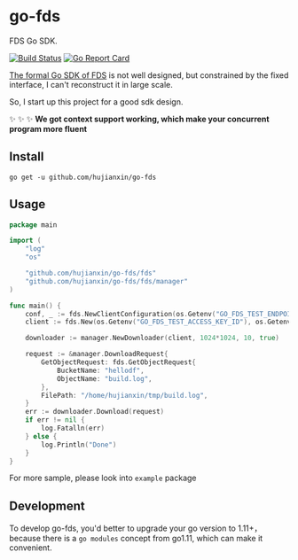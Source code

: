# go-fds
FDS Go SDK.

[![Build Status](https://travis-ci.org/hujianxin/go-fds.svg?branch=master)](https://travis-ci.org/hujianxin/go-fds)
[![Go Report Card](https://goreportcard.com/badge/github.com/hujianxin/go-fds)](https://goreportcard.com/report/github.com/hujianxin/go-fds)

[The formal Go SDK of FDS](https://github.com/XiaoMi/go-fdslang) is not well designed, but constrained by the fixed interface, I can't reconstruct it in large scale.

So, I start up this project for a good sdk design. 

:sparkles: :sparkles: :sparkles: **We got context support working, which make your concurrent program more fluent**

## Install
`go get -u github.com/hujianxin/go-fds`

## Usage
```go
package main

import (
	"log"
	"os"

	"github.com/hujianxin/go-fds/fds"
	"github.com/hujianxin/go-fds/fds/manager"
)

func main() {
	conf, _ := fds.NewClientConfiguration(os.Getenv("GO_FDS_TEST_ENDPOINT"))
	client := fds.New(os.Getenv("GO_FDS_TEST_ACCESS_KEY_ID"), os.Getenv("GO_FDS_TEST_ACCESS_KEY_SECRET"), conf)

	downloader := manager.NewDownloader(client, 1024*1024, 10, true)

	request := &manager.DownloadRequest{
		GetObjectRequest: fds.GetObjectRequest{
			BucketName: "hellodf",
			ObjectName: "build.log",
		},
		FilePath: "/home/hujianxin/tmp/build.log",
	}
	err := downloader.Download(request)
	if err != nil {
		log.Fatalln(err)
	} else {
		log.Println("Done")
	}
}
```

For more sample, please look into `example` package

## Development
To develop go-fds, you'd better to upgrade your go version to 1.11+，because there is a `go modules` concept from go1.11, which can make it convenient.
